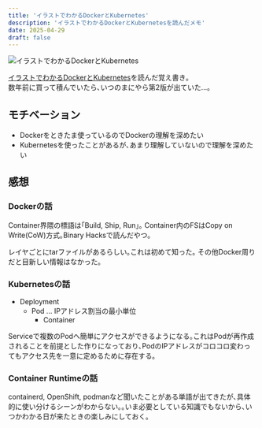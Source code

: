 ```yaml
---
title: 'イラストでわかるDockerとKubernetes'
description: 'イラストでわかるDockerとKubernetesを読んだメモ'
date: 2025-04-29
draft: false
---
```


![イラストでわかるDockerとKubernetes](http://image.gihyo.co.jp/assets/images/cover/2020/9784297118372.jpg)

[イラストでわかるDockerとKubernetes](https://gihyo.jp/book/2020/978-4-297-11837-2)を読んだ覚え書き｡  
数年前に買って積んでいたら､いつのまにやら第2版が出ていた...｡


## モチベーション
- Dockerをときたま使っているのでDockerの理解を深めたい
- Kubernetesを使ったことがあるが､あまり理解していないので理解を深めたい

## 感想
### Dockerの話

Container界隈の標語は｢Build, Ship, Run｣｡
Container内のFSはCopy on Write(CoW)方式｡Binary Hacksで読んだやつ｡

レイヤごとにtarファイルがあるらしい｡これは初めて知った｡
その他Docker周りだと目新しい情報はなかった｡

### Kubernetesの話

- Deployment
	- Pod ... IPアドレス割当の最小単位
		- Container

Serviceで複数のPodへ簡単にアクセスができるようになる｡これはPodが再作成されることを前提とした作りになっており､PodのIPアドレスがコロコロ変わってもアクセス先を一意に定めるために存在する｡

### Container Runtimeの話

containerd, OpenShift, podmanなど聞いたことがある単語が出てきたが､具体的に使い分けるシーンがわからない｡｡いま必要としている知識でもないから､いつかわかる日が来たときの楽しみにしておく｡
